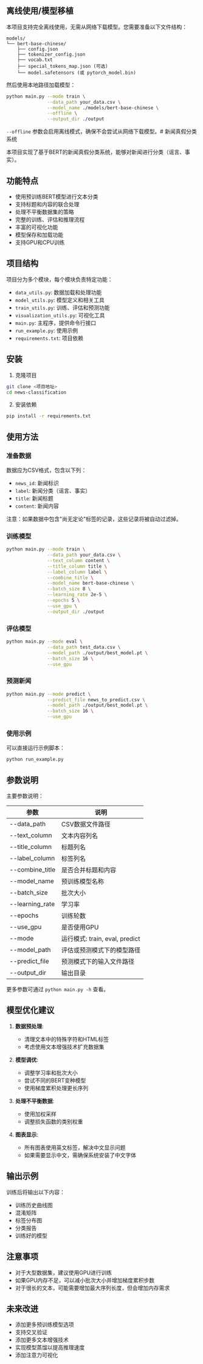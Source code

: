 ## 离线使用/模型移植

本项目支持完全离线使用，无需从网络下载模型。您需要准备以下文件结构：

```
models/
└── bert-base-chinese/
    ├── config.json
    ├── tokenizer_config.json
    ├── vocab.txt
    ├── special_tokens_map.json (可选)
    └── model.safetensors (或 pytorch_model.bin)
```

然后使用本地路径加载模型：

```bash
python main.py --mode train \
               --data_path your_data.csv \
               --model_name ./models/bert-base-chinese \
               --offline \
               --output_dir ./output
```

`--offline` 参数会启用离线模式，确保不会尝试从网络下载模型。# 新闻真假分类系统

本项目实现了基于BERT的新闻真假分类系统，能够对新闻进行分类（谣言、事实）。

## 功能特点

- 使用预训练BERT模型进行文本分类
- 支持标题和内容的联合处理
- 处理不平衡数据集的策略
- 完整的训练、评估和推理流程
- 丰富的可视化功能
- 模型保存和加载功能
- 支持GPU和CPU训练

## 项目结构

项目分为多个模块，每个模块负责特定功能：

- `data_utils.py`: 数据加载和处理功能
- `model_utils.py`: 模型定义和相关工具
- `train_utils.py`: 训练、评估和预测功能 
- `visualization_utils.py`: 可视化工具
- `main.py`: 主程序，提供命令行接口
- `run_example.py`: 使用示例
- `requirements.txt`: 项目依赖

## 安装

1. 克隆项目
```bash
git clone <项目地址>
cd news-classification
```

2. 安装依赖
```bash
pip install -r requirements.txt
```

## 使用方法

### 准备数据

数据应为CSV格式，包含以下列：
- `news_id`: 新闻标识
- `label`: 新闻分类（谣言、事实）
- `title`: 新闻标题
- `content`: 新闻内容

注意：如果数据中包含"尚无定论"标签的记录，这些记录将被自动过滤掉。

### 训练模型

```bash
python main.py --mode train \
               --data_path your_data.csv \
               --text_column content \
               --title_column title \
               --label_column label \
               --combine_title \
               --model_name bert-base-chinese \
               --batch_size 8 \
               --learning_rate 2e-5 \
               --epochs 5 \
               --use_gpu \
               --output_dir ./output
```

### 评估模型

```bash
python main.py --mode eval \
               --data_path test_data.csv \
               --model_path ./output/best_model.pt \
               --batch_size 16 \
               --use_gpu
```

### 预测新闻

```bash
python main.py --mode predict \
               --predict_file news_to_predict.csv \
               --model_path ./output/best_model.pt \
               --batch_size 16 \
               --use_gpu
```

### 使用示例

可以直接运行示例脚本：

```bash
python run_example.py
```

## 参数说明

主要参数说明：

| 参数 | 说明 |
| ---- | ---- |
| --data_path | CSV数据文件路径 |
| --text_column | 文本内容列名 |
| --title_column | 标题列名 |
| --label_column | 标签列名 |
| --combine_title | 是否合并标题和内容 |
| --model_name | 预训练模型名称 |
| --batch_size | 批次大小 |
| --learning_rate | 学习率 |
| --epochs | 训练轮数 |
| --use_gpu | 是否使用GPU |
| --mode | 运行模式: train, eval, predict |
| --model_path | 评估或预测模式下的模型路径 |
| --predict_file | 预测模式下的输入文件路径 |
| --output_dir | 输出目录 |

更多参数可通过 `python main.py -h` 查看。

## 模型优化建议

1. **数据预处理**:
   - 清理文本中的特殊字符和HTML标签
   - 考虑使用文本增强技术扩充数据集

2. **模型调优**:
   - 调整学习率和批次大小
   - 尝试不同的BERT变种模型
   - 使用梯度累积处理更长序列

3. **处理不平衡数据**:
   - 使用加权采样
   - 调整损失函数的类别权重

4. **图表显示**:
   - 所有图表使用英文标签，解决中文显示问题
   - 如果需要显示中文，需确保系统安装了中文字体

## 输出示例

训练后将输出以下内容：
- 训练历史曲线图
- 混淆矩阵
- 标签分布图
- 分类报告
- 训练好的模型

## 注意事项

- 对于大型数据集，建议使用GPU进行训练
- 如果GPU内存不足，可以减小批次大小并增加梯度累积步数
- 对于很长的文本，可能需要增加最大序列长度，但会增加内存需求

## 未来改进

- 添加更多预训练模型选项
- 支持交叉验证
- 添加更多文本增强技术
- 实现模型蒸馏以提高推理速度
- 添加注意力可视化